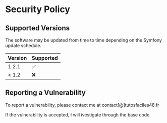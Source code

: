 # Security Policy

## Supported Versions

The software may be updated from time to time depending on the Symfony update schedule.

| Version | Supported          |
| ------- | ------------------ |
| 1.2.1   | :white_check_mark: |
| < 1.2   | :x:                |

## Reporting a Vulnerability

To report a vulnerability, please contact me at contact[@]tutosfaciles48.fr

If the vulnerability is accepted, I will ivestigate through the base code
